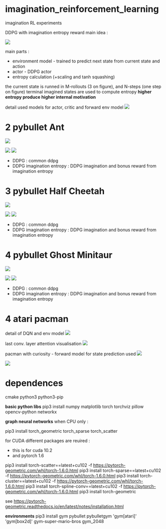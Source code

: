 # imagination_reinforcement_learning
imagination RL experiments

DDPG with imagination entropy reward main idea :

![](doc/diagrams/imaginationentropy.png)

main parts :
- environment model - trained to predict next state from current state and action
- actor - DDPG actor
- entropy calculation (+scaling and tanh squashing)

the current state is runned in M-rollouts (3 on figure),
and N-steps (one step on figure)
terminal imagined states are used to compute entropy
**higher entropy produce higher internal motivation**

detail used models for actor, critic and forward env model
![](doc/diagrams/ddpgimaginationentropyfull.png)

# 2 pybullet Ant

![](doc/images/ant.gif)

![](experiments/2_ant/results/score_per_episode.png)
![](experiments/2_ant/results/score_per_iteration.png)

* DDPG : common ddpg
* DDPG imagination entropy : DDPG imagination and bonus reward from imagination entropy


# 3 pybullet Half Cheetah

![](doc/images/half_cheetah.gif)

![](experiments/3_half_cheetah/results/score_per_episode.png)
![](experiments/3_half_cheetah/results/score_per_iteration.png)

* DDPG : common ddpg
* DDPG imagination entropy : DDPG imagination and bonus reward from imagination entropy


# 4 pybullet Ghost Minitaur

![](doc/images/ghost_minitaur.gif)

![](experiments/4_ghost_minitaur/results/score_per_episode.png)
![](experiments/4_ghost_minitaur/results/score_per_iteration.png)

* DDPG : common ddpg
* DDPG imagination entropy : DDPG imagination and bonus reward from imagination entropy



# 4 atari pacman

detail of DQN and env model
![](doc/diagrams/dqnimaginationentropydetail.png)


last conv. layer attention visualisation
![](doc/images/pacman.gif)


pacman with curiosity - forward model for state prediction used
![](doc/images/pacman_curiosity.gif)


![](experiments/5_pacman/results/score_per_episode.png)


# dependences
cmake python3 python3-pip

**basic python libs**
pip3 install numpy matplotlib torch torchviz pillow opencv-python networkx

**graph neural networks**
when CPU only :

pip3 install torch_geometric torch_sparse torch_scatter


for CUDA different packages are reuired :
- this is for cuda 10.2
- and pytorch 1.6


pip3 install torch-scatter==latest+cu102 -f https://pytorch-geometric.com/whl/torch-1.6.0.html
pip3 install torch-sparse==latest+cu102 -f https://pytorch-geometric.com/whl/torch-1.6.0.html
pip3 install torch-cluster==latest+cu102 -f https://pytorch-geometric.com/whl/torch-1.6.0.html
pip3 install torch-spline-conv==latest+cu102 -f https://pytorch-geometric.com/whl/torch-1.6.0.html
pip3 install torch-geometric

see https://pytorch-geometric.readthedocs.io/en/latest/notes/installation.html

**environments**
pip3 install  gym pybullet pybulletgym 'gym[atari]' 'gym[box2d]' gym-super-mario-bros gym_2048